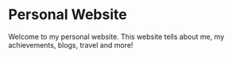 # Personal Website

Welcome to my personal website. This website tells about me, my achievements, blogs, travel and more!
